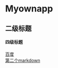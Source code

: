 # Myownapp
## 二级标题
#### 四级标题
[百度](http://baidu.com)<br>
[第二个markdown](http://github.com/Finger-crossed/Myownapp/new/master/second/second.md)

